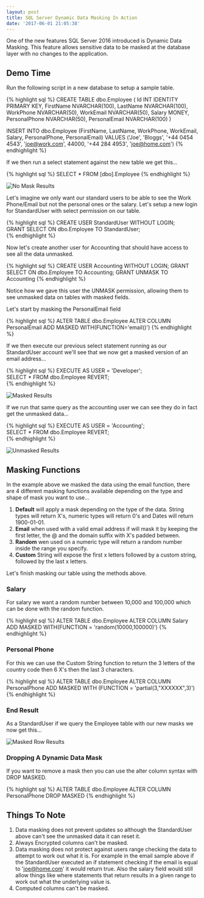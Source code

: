 ```yaml
---
layout: post
title: SQL Server Dynamic Data Masking In Action
date: '2017-06-01 21:05:38'
---
```

One of the new features SQL Server 2016 introduced is Dynamic Data Masking. This feature allows sensitive data to be masked at the database layer with no changes to the application.

## Demo Time ##
Run the following script in a new database to setup a sample table.

{% highlight sql %}
CREATE TABLE dbo.Employee
(
    Id INT IDENTITY PRIMARY KEY,
    FirstName NVARCHAR(100),
    LastName NVARCHAR(100),
    WorkPhone NVARCHAR(50),
    WorkEmail NVARCHAR(50),
    Salary MONEY,
    PersonalPhone NVARCHAR(50),
    PersonalEmail NVARCHAR(100)
)

INSERT INTO dbo.Employee
    (FirstName, LastName, WorkPhone, WorkEmail, 
    Salary, PersonalPhone, PersonalEmail)
VALUES
    ('Joe', 'Bloggs', '+44 0454 4543', 'joe@work.com',
    44000, '+44 284 4953', 'joe@home.com')
{% endhighlight %}

If we then run a select statement against the new table we get this...

{% highlight sql %}
SELECT * FROM [dbo].Employee
{% endhighlight %}

![No Mask Results]({{site.url}}/content/images/2017-data-masking/no-mask.PNG)

Let's imagine we only want our standard users to be able to see the Work Phone/Email but not the personal ones or the salary. Let's setup a new login for StandardUser with select permission on our table.

{% highlight sql %}
CREATE USER StandardUser WITHOUT LOGIN;  
GRANT SELECT ON dbo.Employee TO StandardUser;   
{% endhighlight %}

Now let's create another user for Accounting that should have access to see all the data unmasked. 

{% highlight sql %}
CREATE USER Accounting WITHOUT LOGIN; 
GRANT SELECT ON dbo.Employee TO Accounting; 
GRANT UNMASK TO Accounting
{% endhighlight %}

Notice how we gave this user the UNMASK permission, allowing them to see unmasked data on tables with masked fields.

Let's start by masking the PersonalEmail field

{% highlight sql %}
ALTER TABLE dbo.Employee ALTER COLUMN PersonalEmail ADD MASKED WITH(FUNCTION='email()')
{% endhighlight %}

If we then execute our previous select statement running as our StandardUser account we'll see that we now get a masked version of an email address...

{% highlight sql %}
EXECUTE AS USER = 'Developer';  
SELECT * FROM dbo.Employee
REVERT;   
{% endhighlight %}

![Masked Results]({{site.url}}/content/images/2017-data-masking/masked-email.PNG)

If we run that same query as the accounting user we can see they do in fact get the unmasked data...

{% highlight sql %}
EXECUTE AS USER = 'Accounting';  
SELECT * FROM dbo.Employee
REVERT;   
{% endhighlight %}

![Unmasked Results]({{site.url}}/content/images/2017-data-masking/no-mask.PNG)

## Masking Functions ##
In the example above we masked the data using the email function, there are 4 different masking functions available depending on the type and shape of mask you want to use...

1. **Default** will apply a mask depending on the type of the data. String types will return X's, numeric types will return 0's and Dates will return 1900-01-01.
1. **Email** when used with a valid email address if will mask it by keeping the first letter, the @  and the domain suffix with X's padded between.
1. **Random** wen used on a numeric type will return a random number inside the range you specify.
1. **Custom** String will expose the first x letters followed by a custom string, followed by the last x letters. 

Let's finish masking our table using the methods above.

### Salary ###
For salary we want a random number between 10,000 and 100,000 which can be done with the random function.

{% highlight sql %}
ALTER TABLE dbo.Employee ALTER COLUMN Salary ADD MASKED WITH(FUNCTION = 'random(10000,100000)')
{% endhighlight %}

### Personal Phone ###
For this we can use the Custom String function to return the 3 letters of the country code then 6 X's then the last 3 characters.

{% highlight sql %}
ALTER TABLE dbo.Employee ALTER COLUMN PersonalPhone ADD MASKED WITH (FUNCTION = 'partial(3,"XXXXXX",3)')
{% endhighlight %}

### End Result ###
As a StandardUser if we query the Employee table with our new masks we now get this...

![Masked Row Results]({{site.url}}/content/images/2017-data-masking/masked-row.PNG)

### Dropping A Dynamic Data Mask ###
If you want to remove a mask then you can use the alter column syntax with DROP MASKED.

{% highlight sql %}
ALTER TABLE dbo.Employee ALTER COLUMN PersonalPhone DROP MASKED
{% endhighlight %}

## Things To Note ##
1. Data masking does not prevent updates so although the StandardUser above can't see the unmasked data it can reset it.
1. Always Encrypted columns can't be masked.
1. Data masking does not protect against users range checking the data to attempt to work out what it is. For example in the email sample above if the StandardUser executed an if statement checking if the email is equal to 'joe@home.com' it would return true. Also the salary field would still allow things like where statements that return results in a given range to work out what the underlying value is.
1. Computed columns can't be masked.